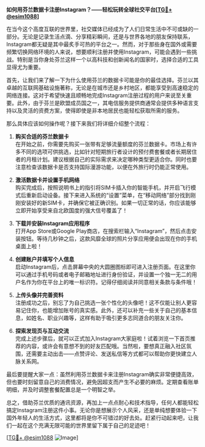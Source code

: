 **如何用芬兰数据卡注册Instagram？——轻松玩转全球社交平台[[TG💪+ @esim1088](https://t.me/s/esim1088)]**

在当今这个高度互联的世界里，社交媒体已经成为了人们日常生活中不可或缺的一部分。无论是记录生活点滴、分享精彩瞬间，还是与世界各地的朋友保持联系，Instagram都无疑是其中最炙手可热的平台之一。然而，对于那些身在国外或需要频繁切换网络环境的人来说，想要顺利注册并使用Instagram，可能会遇到一些挑战。特别是当你身处芬兰这样一个以高科技和创新闻名的国家时，选择合适的工具显得尤为重要。

首先，让我们来了解一下为什么使用芬兰的数据卡可能是你的最佳选择。芬兰以其卓越的互联网基础设施著称，无论是在城市还是乡村地区，都能享受到高速稳定的网络连接。这对于希望快速且顺畅地完成Instagram注册过程的用户来说至关重要。此外，由于芬兰是欧盟成员国之一，其电信服务提供商通常会提供多种语言支持以及灵活的资费方案，使得即使是非本地居民也能轻松获取所需的服务。

那么具体应该如何操作呢？接下来我们将详细介绍整个流程：

1. **购买合适的芬兰数据卡**  
   在开始之前，你需要先购买一张带有足够流量额度的芬兰数据卡。市场上有许多不同的选项可供挑选，比如针对短期旅行者设计的预付费套餐或者长期居住者的月租计划。建议根据自己的实际需求来决定哪种类型更适合你。同时也要注意检查该数据卡是否支持国际漫游功能，以便在外旅行时仍能正常使用。

2. **激活数据卡并设置手机网络**  
   购买完成后，按照说明书上的指引将SIM卡插入你的智能手机，并开启飞行模式后重新启动设备。接下来进入系统的“设置”菜单，在“移动网络”部分找到刚刚安装好的新SIM卡，并确保它被正确识别。如果一切正常的话，你应该能够立即开始享受来自北欧国度的强大信号覆盖了！

3. **下载并安装Instagram应用程序**  
   打开App Store或Google Play商店，在搜索栏输入“Instagram”，然后点击安装按钮。等待几秒钟之后，这款风靡全球的照片分享应用便会出现在你的手机桌面上啦！

4. **创建账户并填写个人信息**  
   启动Instagram后，点击屏幕中央的大圆圈图标即可进入注册页面。在这里你可以通过手机号码或者电子邮箱地址进行身份验证，并设置一个独一无二的用户名作为你在平台上的唯一标识符。记得仔细阅读并同意相关条款与条件哦！

5. **上传头像并完善资料**  
   注册成功之后，别忘了为自己挑选一张个性化的头像吧！这不仅能让别人更容易记住你，也能增加账号的真实感。此外，还可以补充一些关于自己的基本信息，如姓名、职业兴趣等，这样有助于吸引更多志同道合的朋友关注你。

6. **探索发现页与互动交流**  
   完成上述步骤后，就可以正式加入Instagram大家庭啦！试着浏览一下首页推荐的内容，或许会有意想不到的好友匹配哦。当然啦，要想真正融入社区氛围，还需要主动出击——点赞评论、发送私信等方式都可以帮助你更快建立人脉关系网。

最后要提醒大家一点：虽然利用芬兰数据卡来注册Instagram确实非常便捷高效，但也要时刻留意自己的消费情况，避免因超支而产生不必要的麻烦。定期查看账单明细，并及时调整套餐配置总是一个明智之举。

总之，借助芬兰优质的通讯资源，再加上一点点耐心和技术指导，任何人都能轻松搞定Instagram注册这件小事。无论你是想展示个人风采，还是单纯想要体验一下国外年轻人的生活方式，这里都将是你不可错过的好去处。赶紧行动起来吧，让我们一起在这个充满无限可能的世界里留下属于自己的足迹吧！

[[TG💪+ @esim1088](https://t.me/s/esim1088) ![Image](https://i.postimg.cc/4NQfJmqS/Snipaste-2025-05-13-00-14-12.png)]